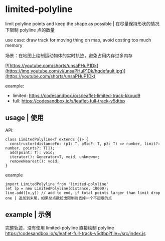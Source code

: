 # limited-polyline
limit polyline points and keep the shape as possible | 在尽量保持形状的情况下限制 polyline 点的数量

use case: draw track for moving thing on map, avoid costing too much memory

场景：在地图上绘制运动物体的实时轨迹，避免占用内存过多内存


[![https://youtube.com/shorts/unsaPHuP1Dk](https://img.youtube.com/vi/unsaPHuP1Dk/hqdefault.jpg)](https://youtube.com/shorts/unsaPHuP1Dk)


example: 

- limited: https://codesandbox.io/s/leaflet-limited-track-kkoud9
- full: https://codesandbox.io/s/leaflet-full-track-v5dtbp

## usage | 使用

API:
```
class LimitedPolyline<T extends {}> {
  constructor(distanceFn: (p1: T, pMidF: T, p3: T) => number, limit?: number, points?: T[]);
  add(point: T): void;
  iterator(): Generator<T, void, unknown>;
  removeNearest(): void;
}
```

example
```
import LimitedPolyline from 'limited-polyline'
let lp = new LimitedPolyline(distance, 10000);
line.add([x,y]) // add to end, if total points larger than limit drop one | 追加到末尾，如果总点数超出限制则丢掉一个不起眼的点

```

## example | 示例

完整轨迹，没有使用 limited-polyline 直接绘制 polyline
https://codesandbox.io/s/leaflet-full-track-v5dtbp?file=/src/index.js
